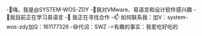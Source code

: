 -👋嗨，我是@SYSTEM-WOS-ZDY
-👀我对VMware、易语言和设计软件感兴趣
-🌱我目前正在学习易语言
-💞️ 我正在寻找合作
-📫 如何联系我：加V：system-wos-zdy加Q：161177326
-😄代词：SWZ
-⚡有趣的事实：我爱吃好吃的

<!---
SYSTEM-WOS-ZDY/SYSTEM-WOS-ZDY 是一个✨特殊✨存储库，因为它的“README.md”（此文件）出现在您的 GitHub 个人资料上。
您点击可以“预览”链接查看您的更改。
--->
